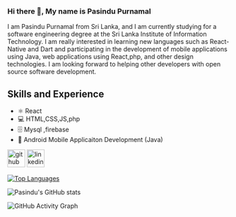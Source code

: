 ### Hi there 👋, My name is Pasindu Purnamal
I am Pasindu Purnamal from Sri Lanka, and I am currently studying for a software engineering degree at the Sri Lanka Institute of Information Technology. I am really interested in learning new languages such as React-Native and Dart and participating in the development of mobile applications using Java, web applications using React,php, and other design technologies. I am looking forward to helping other developers with open source software development.

## Skills and Experience
* ⚛️ React
* 💻 HTML,CSS,JS,php
* 🗄️ Mysql ,firebase
* 📱 Android Mobile Applicaiton Development (Java) 

[<img src='https://cdn.jsdelivr.net/npm/simple-icons@3.0.1/icons/github.svg' alt='github' height='40'>](https://github.com/pasindupurnamal98)  [<img src='https://cdn.jsdelivr.net/npm/simple-icons@3.0.1/icons/linkedin.svg' alt='linkedin' height='40'>](https://www.linkedin.com/in/pasindu-purnamal-771801214/)  

[![Top Languages](https://github-readme-stats.vercel.app/api/top-langs/?username=pasindupurnamal98)](https://github.com/anuraghazra/github-readme-stats)

![Pasindu's GitHub stats](https://github-readme-stats.vercel.app/api?username=pasindupurnamal98&show_icons=true&theme=radical)

![GitHub Activity Graph](https://activity-graph.herokuapp.com/graph?username=pasindupurnamal98)  



  


